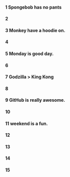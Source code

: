 #### 1 Spongebob has no pants
#### 2
#### 3 Monkey have a hoodie on.
#### 4
#### 5 Monday is good day.
#### 6
#### 7 Godzilla > King Kong
#### 8
#### 9 GitHub is really awesome.
#### 10
#### 11 weekend is a fun.
#### 12
#### 13
#### 14
#### 15
